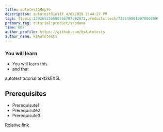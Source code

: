 ```yaml
---
title: autotest5MopYe
description: autotest81o1ff_4/8/2019 2:44:27 PM
tags: [topic:139269250608756787992873,products:tech/73554900100700000996,tutorial:experience/advanced]
primary_tag: tutorial:product/sapHana
time: 607
author_profile: https://github.com/ksAutotests
author_name: ksAutotests
---
```

### You will learn
- You will learn this
- and that

autotest tutorial text2kEX5L

## Prerequisites
- Prerequisute1
- Prerequisute2
- Prerequisute3

[Relative link](autotest_tutorial6mr6iv)
